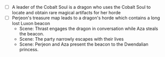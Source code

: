- [ ] A leader of the Cobalt Soul is a dragon who uses the Cobalt Soul to locate and obtain rare magical artifacts for her horde
- [ ] Perjeon's treasure map leads to a dragon's horde which contains a long lost Luxon beacon 
	- Scene: Thrast engages the dragon in conversation while Aza steals the beacon.
	- Scene: The party narrowly escapes with their lives
	- Scene: Perjeon and Aza present the beacon to the Dwendalian princess.